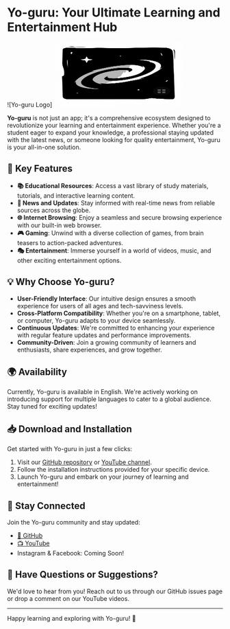 # Yo-guru: Your Ultimate Learning and Entertainment Hub

![Yo-guru Logo] <img src="https://github.com/Shubhamnpk/Yo-guru/blob/3d435e05e16c8f07dfd81018c3ec8d9d09f8c2b4/img/2493596_icohome.png" alt="Yo-guru Logo" width="300" height="150">


**Yo-guru** is not just an app; it's a comprehensive ecosystem designed to revolutionize your learning and entertainment experience. Whether you're a student eager to expand your knowledge, a professional staying updated with the latest news, or someone looking for quality entertainment, Yo-guru is your all-in-one solution.

## 🚀 Key Features

- **📚 Educational Resources**: Access a vast library of study materials, tutorials, and interactive learning content.
- **📰 News and Updates**: Stay informed with real-time news from reliable sources across the globe.
- **🌐 Internet Browsing**: Enjoy a seamless and secure browsing experience with our built-in web browser.
- **🎮 Gaming**: Unwind with a diverse collection of games, from brain teasers to action-packed adventures.
- **🎭 Entertainment**: Immerse yourself in a world of videos, music, and other exciting entertainment options.

## 💡 Why Choose Yo-guru?

- **User-Friendly Interface**: Our intuitive design ensures a smooth experience for users of all ages and tech-savviness levels.
- **Cross-Platform Compatibility**: Whether you're on a smartphone, tablet, or computer, Yo-guru adapts to your device seamlessly.
- **Continuous Updates**: We're committed to enhancing your experience with regular feature updates and performance improvements.
- **Community-Driven**: Join a growing community of learners and enthusiasts, share experiences, and grow together.

## 🌍 Availability

Currently, Yo-guru is available in English. We're actively working on introducing support for multiple languages to cater to a global audience. Stay tuned for exciting updates!

## 📥 Download and Installation

Get started with Yo-guru in just a few clicks:

1. Visit our [GitHub repository](https://github.com/Shubhamnpk/Yo-guru) or [YouTube channel](https://www.youtube.com/@Yoguruapp).
2. Follow the installation instructions provided for your specific device.
3. Launch Yo-guru and embark on your journey of learning and entertainment!

## 🤝 Stay Connected

Join the Yo-guru community and stay updated:

- [🐙 GitHub](https://github.com/Shubhamnpk/Yo-guru)
- [📺 YouTube](https://www.youtube.com/@Yoguruapp)
- Instagram & Facebook: Coming Soon!

## 🤔 Have Questions or Suggestions?

We'd love to hear from you! Reach out to us through our GitHub issues page or drop a comment on our YouTube videos.

---

Happy learning and exploring with Yo-guru! 🎉
